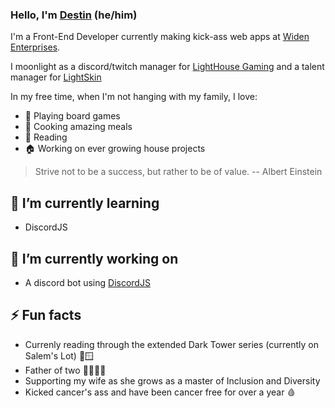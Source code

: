 ### Hello, I'm [Destin](https://destin.io) (he/him)

I'm a Front-End Developer currently making kick-ass web apps at [Widen Enterprises](https://github.com/Widen).

I moonlight as a discord/twitch manager for [LightHouse Gaming](https://lhgaming.us) and a talent manager for [LightSkin](https://lightskin.me)

In my free time, when I'm not hanging with my family, I love: 
- 🎲 Playing board games
- 🍝 Cooking amazing meals
- 📖 Reading
- 🏠 Working on ever growing house projects

> Strive not to be a success, but rather to be of value. -- Albert Einstein

## 🌱 I’m currently learning
- DiscordJS

## 🔭 I’m currently working on
- A discord bot using [DiscordJS](https://github.com/discordjs/discord.js/)

## ⚡️ Fun facts
- Currenly reading through the extended Dark Tower series (currently on Salem's Lot) 🧛🪟
- Father of two 👨‍👩‍👦‍👦
- Supporting my wife as she grows as a master of Inclusion and Diversity
- Kicked cancer's ass and have been cancer free for over a year 🩸

